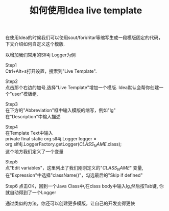 ﻿---
layout: blog
title: 如何使用Idea live template
---

在使用Idea的时候我们可以使用sout/fori/ritar等缩写生成一段模版固定的代码，下文介绍如何自定义这个模版.

以增加我们常用的Slf4j Logger为例  

Step1  
Ctrl+Alt+s打开设置，搜索到"Live Template".

Step2  
点击那个右边的加号,选择"Live Template"增加一个模版. Idea默认会帮你创建一个"user"模版组.

Step3  
在下方的"Abbreviation"框中输入模版的缩写，例如"lg"  
在"Description"中输入描述  

Step4  
在Template Text中输入  
private final static org.slf4j.Logger logger = org.slf4j.LoggerFactory.getLogger($CLASS_NAME$.class);  
这个地方我们定义了一个变量

Step5  
点"Edit variables"，这里列出了我们刚刚定义的"$CLASS_NAME$" 变量,在"Expression"中选择"className()"，勾选最后的"Skip if defined"

Step6
点击OK，回到一个Java Class中,在class body中输入lg,然后按Tab键, 你就自动得到了一个Logger


通过类似的方法，你还可以创建更多模版，让自己的开发变得更快
